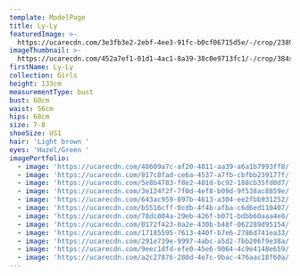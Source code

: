 ```yaml
---
template: ModelPage
title: Ly-Ly
featuredImage: >-
  https://ucarecdn.com/3e3fb3e2-2ebf-4ee3-91fc-b0cf06715d5e/-/crop/2389x1130/11,134/-/preview/
imageThumbnail: >-
  https://ucarecdn.com/452a7ef1-01d1-4ac1-8a39-38c0e9713fc1/-/crop/384x600/134,45/-/preview/
firstName: Ly-Ly
collection: Girls
height: 133cm
measurementType: bust
bust: 60cm
waist: 56cm
hips: 68cm
size: 7-8
shoeSize: US1
hair: 'Light brown '
eyes: 'Hazel/Green '
imagePortfolio:
  - image: 'https://ucarecdn.com/48609a7c-af20-4811-aa39-a6a1b7993ff8/'
  - image: 'https://ucarecdn.com/817c8fad-ce6a-4537-a7fb-cbfbb239177f/'
  - image: 'https://ucarecdn.com/5e8b4783-f8e2-481d-bc92-188cb35fd0d7/'
  - image: 'https://ucarecdn.com/3e124f2f-7f0d-4ef8-b09d-9f538ac8859e/'
  - image: 'https://ucarecdn.com/643ac959-097b-4613-a304-ee2fbb931252/'
  - image: 'https://ucarecdn.com/b5516cff-0cdb-4f4b-afba-c6d6ed110407/'
  - image: 'https://ucarecdn.com/78dc804a-29eb-426f-b071-bdbb60aaa4e8/'
  - image: 'https://ucarecdn.com/0172f423-0a2e-430b-b48f-062289d95154/'
  - image: 'https://ucarecdn.com/17185595-7613-440f-b7e6-2786d741ea33/'
  - image: 'https://ucarecdn.com/291e739e-9997-4abc-a5d2-7bb206f9e38a/'
  - image: 'https://ucarecdn.com/9eec1dfd-efe0-45e6-9064-4c9e4148e659/'
  - image: 'https://ucarecdn.com/a2c27876-280d-4e7c-9bac-476aac18f60a/'
---
```


